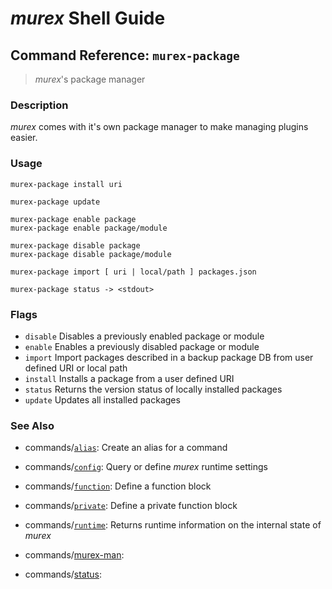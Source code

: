 # _murex_ Shell Guide

## Command Reference: `murex-package`

> _murex_'s package manager

### Description

_murex_ comes with it's own package manager to make managing plugins easier.

### Usage

    murex-package install uri
    
    murex-package update
    
    murex-package enable package
    murex-package enable package/module
    
    murex-package disable package
    murex-package disable package/module
    
    murex-package import [ uri | local/path ] packages.json
    
    murex-package status -> <stdout>

### Flags

* `disable`
    Disables a previously enabled package or module
* `enable`
    Enables a previously disabled package or module
* `import`
    Import packages described in a backup package DB from user defined URI or local path
* `install`
    Installs a package from a user defined URI
* `status`
    Returns the version status of locally installed packages
* `update`
    Updates all installed packages

### See Also

* commands/[`alias`](../commands/alias.md):
  Create an alias for a command
* commands/[`config`](../commands/config.md):
  Query or define _murex_ runtime settings
* commands/[`function`](../commands/function.md):
  Define a function block
* commands/[`private`](../commands/private.md):
  Define a private function block
* commands/[`runtime`](../commands/runtime.md):
  Returns runtime information on the internal state of _murex_
* commands/[murex-man](../commands/murex-man.md):
  
* commands/[status](../commands/status.md):
  